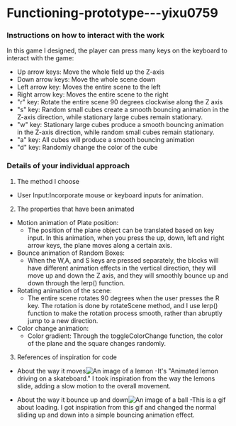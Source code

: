 # Functioning-prototype---yixu0759
### Instructions on how to interact with the work
In this game I designed, the player can press many keys on the keyboard to interact with the game:
- Up arrow keys: Move the whole field up the Z-axis
- Down arrow keys: Move the whole scene down
- Left arrow key: Moves the entire scene to the left
- Right arrow key: Moves the entire scene to the right
- "r" key: Rotate the entire scene 90 degrees clockwise along the Z axis
- "s" key: Random small cubes create a smooth bouncing animation in the Z-axis direction, while stationary large cubes remain stationary.
- "w" key: Stationary large cubes produce a smooth bouncing animation in the Z-axis direction, while random small cubes remain stationary.
- "a" key: All cubes will produce a smooth bouncing animation
- "d" key: Randomly change the color of the cube
  
### Details of your individual approach
1. The method I choose
- User Input:Incorporate mouse or keyboard inputs for animation.

2. The properties that have been animated
- Motion animation of Plate position:
  - The position of the plane object can be translated based on key input. In this animation, when you press the up, down, left and right arrow keys, the plane moves along a certain axis.
- Bounce animation of Random Boxes:
  - When the W,A, and S keys are pressed separately, the blocks will have different animation effects in the vertical direction, they will move up and down the Z axis, and they will smoothly bounce up and down through the lerp() function.
- Rotating animation of the scene:
  - The entire scene rotates 90 degrees when the user presses the R key. The rotation is done by rotateScene method, and I use lerp() function to make the rotation process smooth, rather than abruptly jump to a new direction.
- Color change animation:
  - Color gradient: Through the toggleColorChange function, the color of the plane and the square changes randomly.

3. References of inspiration for code

- About the way it moves![An image of a lemon](https://cdn.dribbble.com/users/3880666/screenshots/6867072/lemon-animation-800x600.gif)
  -It's "Animated lemon driving on a skateboard." I took inspiration from the way the lemons slide, adding a slow motion to the overall movement.

- About the way it bounce up and down![An image of a ball](https://cdn.dribbble.com/users/4082794/screenshots/14140510/media/a41f4081199205aca2916e15baa86253.gif)
  -This is a gif about loading. I got inspiration from this gif and changed the normal sliding up and down into a simple bouncing animation effect.
